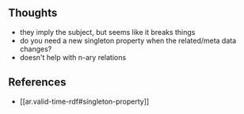 
## Thoughts

- they imply the subject, but seems like it breaks things
- do you need a new singleton property when the related/meta data changes?
- doesn't help with n-ary relations

## References

- [[ar.valid-time-rdf#singleton-property]]